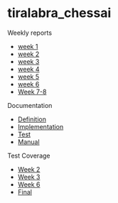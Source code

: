 # tiralabra_chessai


Weekly reports
- [week 1](./course_documentation/weekly-reports/week1.md)
- [week 2](./course_documentation/weekly-reports/week2.md)
- [week 3](./course_documentation/weekly-reports/week3.md)
- [week 4](./course_documentation/weekly-reports/week4.md)
- [week 5](./course_documentation/weekly-reports/week5.md)
- [week 6](./course_documentation/weekly-reports/week6.md)
- [Week 7-8](./course_documentation/weekly-reports/week7.md)

Documentation
- [Definition](./course_documentation/definition-document.md)
- [Implementation](./course_documentation/implementation_document.md)
- [Test](./course_documentation/test_document.md)
- [Manual](./course_documentation/manual.md)

Test Coverage
- [Week 2](./course_documentation/images/week2_test_coverage.png)
- [Week 3](./course_documentation/images/week3_test_coverage.png)
- [Week 6](./course_documentation/images/week6_test_coverage.png)
- [Final](./course_documentation/images/final_test_coverage.png)

